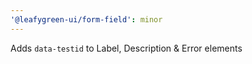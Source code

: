 ```yaml
---
'@leafygreen-ui/form-field': minor
---
```


Adds `data-testid` to Label, Description & Error elements
